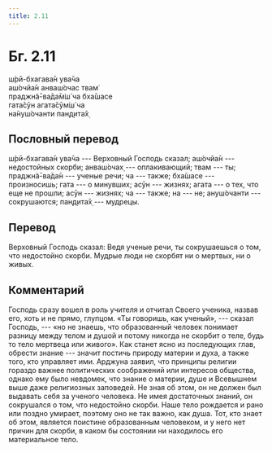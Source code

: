 ```yaml
---
title: 2.11
---
```


# Бг. 2.11
ш́рӣ-бхагава̄н ува̄ча<br/>
аш́очйа̄н анваш́очас твам̇<br/>
праджн̃а̄-ва̄да̄м̇ш́ ча бха̄шасе<br/>
гата̄сӯн агата̄сӯм̇ш́ ча<br/>
на̄нуш́очанти пан̣д̣ита̄х̣
## Пословный перевод

ш́рӣ-бхагава̄н ува̄ча --- Верховный Господь сказал; аш́очйа̄н --- недостойных
скорби; анваш́очах̣ --- оплакивающий; твам --- ты; праджн̃а̄-ва̄да̄н ---
ученые речи; ча --- также; бха̄шасе --- произносишь; гата --- о минувших;
асӯн --- жизнях; агата --- о тех, что еще не прошли; асӯн --- жизнях; ча
--- также; на --- не; ануш́очанти --- сокрушаются; пан̣д̣ита̄х̣ --- мудрецы.

## Перевод

Верховный Господь сказал: Ведя ученые речи, ты сокрушаешься о том, что
недостойно скорби. Мудрые люди не скорбят ни о мертвых, ни о живых.

## Комментарий

Господь сразу вошел в роль учителя и отчитал Своего ученика, назвав его,
хоть и не прямо, глупцом. «Ты говоришь, как ученый», --- сказал Господь,
--- «но не знаешь, что образованный человек понимает разницу между телом
и душой и потому никогда не скорбит о теле, будь то тело мертвеца или
живого». Как станет ясно из последующих глав, обрести знание --- значит
постичь природу материи и духа, а также того, кто управляет ими. Арджуна
заявил, что принципы религии гораздо важнее политических соображений или
интересов общества, однако ему было невдомек, что знание о материи, душе
и Всевышнем выше даже религиозных заповедей. Не зная об этом, он не
должен был выдавать себя за ученого человека. Не имея достаточных
знаний, он сокрушался о том, что недостойно скорби. Наше тело рождается
и рано или поздно умирает, поэтому оно не так важно, как душа. Тот, кто
знает об этом, является поистине образованным человеком, и у него нет
причин для скорби, в каком бы состоянии ни находилось его материальное
тело.
